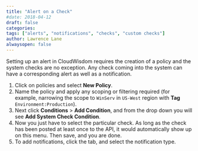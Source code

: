 ```yaml
---
title: "Alert on a Check"
#date: 2018-04-12
draft: false
categories:
tags: ["alerts", "notifications", "checks", "custom checks"]
author: Lawrence Lane
alwaysopen: false
---
```


Setting up an alert in CloudWisdom requires the creation of a policy and the system checks are no exception. Any check coming into the system can have a corresponding alert as well as a notification.

1. Click on policies and select **New Policy**.
2. Name the policy and apply any scoping or filtering required (for example, narrowing the scope to `WinServ` in `US-West` region with **Tag** `Environment:Production`).
3. Next click **Conditions** > **Add Condition**, and from the drop down you will see **Add System Check Condition**.
4. Now you just have to select the particular check. As long as the check has been posted at least once to the API, it would automatically show up on this menu. Then save, and you are done.
5. To add notifications, click the tab, and select the notification type.
